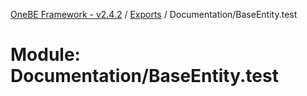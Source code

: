[OneBE Framework - v2.4.2](../README.md) / [Exports](../modules.md) / Documentation/BaseEntity.test

# Module: Documentation/BaseEntity.test
